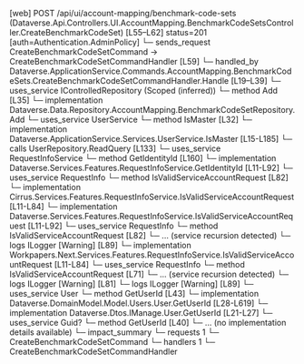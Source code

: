 [web] POST /api/ui/account-mapping/benchmark-code-sets  (Dataverse.Api.Controllers.UI.AccountMapping.BenchmarkCodeSetsController.CreateBenchmarkCodeSet)  [L55–L62] status=201 [auth=Authentication.AdminPolicy]
  └─ sends_request CreateBenchmarkCodeSetCommand -> CreateBenchmarkCodeSetCommandHandler [L59]
    └─ handled_by Dataverse.ApplicationService.Commands.AccountMapping.BenchmarkCodeSets.CreateBenchmarkCodeSetCommandHandler.Handle [L19–L39]
      └─ uses_service IControlledRepository<BenchmarkCodeSet> (Scoped (inferred))
        └─ method Add [L35]
          └─ implementation Dataverse.Data.Repository.AccountMapping.BenchmarkCodeSetRepository.Add
      └─ uses_service UserService
        └─ method IsMaster [L32]
          └─ implementation Dataverse.ApplicationService.Services.UserService.IsMaster [L15-L185]
            └─ calls UserRepository.ReadQuery [L133]
            └─ uses_service RequestInfoService
              └─ method GetIdentityId [L160]
                └─ implementation Dataverse.Services.Features.RequestInfoService.GetIdentityId [L11-L92]
                  └─ uses_service RequestInfo
                    └─ method IsValidServiceAccountRequest [L82]
                      └─ implementation Cirrus.Services.Features.RequestInfoService.IsValidServiceAccountRequest [L11-L84]
                      └─ implementation Dataverse.Services.Features.RequestInfoService.IsValidServiceAccountRequest [L11-L92]
                        └─ uses_service RequestInfo
                          └─ method IsValidServiceAccountRequest [L82]
                            └─ ... (service recursion detected)
                        └─ logs ILogger<IRequestInfoService> [Warning] [L89]
                      └─ implementation Workpapers.Next.Services.Features.RequestInfoService.IsValidServiceAccountRequest [L11-L84]
                        └─ uses_service RequestInfo
                          └─ method IsValidServiceAccountRequest [L71]
                            └─ ... (service recursion detected)
                        └─ logs ILogger<IRequestInfoService> [Warning] [L81]
                  └─ logs ILogger<IRequestInfoService> [Warning] [L89]
            └─ uses_service User
              └─ method GetUserId [L43]
                └─ implementation Dataverse.DomainModel.Model.Users.User.GetUserId [L28-L619]
                └─ implementation Dataverse.Dtos.IManage.User.GetUserId [L21-L27]
            └─ uses_service Guid?
              └─ method GetUserId [L40]
                └─ ... (no implementation details available)
  └─ impact_summary
    └─ requests 1
      └─ CreateBenchmarkCodeSetCommand
    └─ handlers 1
      └─ CreateBenchmarkCodeSetCommandHandler

